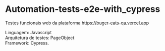 # Automation-tests-e2e-with_cypress

Testes funcionais web da plataforma https://buger-eats-qa.vercel.app

Linguagem: Javascript <br/>
Arquitetura de testes: PageObject <br/>
Framework: Cypress.

